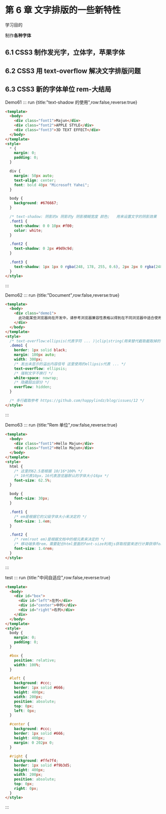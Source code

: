 # 第 6 章 文字排版的一些新特性

学习目的

制作**各种字体**

## 6.1 CSS3 制作发光字，立体字，苹果字体

## 6.2 CSS3 用 text-overflow 解决文字排版问题

## 6.3 CSS3 新的字体单位 rem-大结局

Demo61
::: run {title:"text-shadow 的使用",row:false,reverse:true}

```html
<template>
  <body>
    <div class="font1">Majun</div>
    <div class="font2">APPLE STYLE</div>
    <div class="font3">3D TEXT EFFECT</div>
  </body>
</template>
<style>
  * {
    margin: 0;
    padding: 0;
  }

  div {
    margin: 50px auto;
    text-align: center;
    font: bold 40px "Microsoft Yahei";
  }

  body {
    background: #676667;
  }

  /* text-shadow: 阴影的x 阴影的y 阴影模糊宽度 颜色;   用来设置文字的阴影效果  */
  .font1 {
    text-shadow: 0 0 10px #f00;
    color: white;
  }

  .font2 {
    text-shadow: 0 2px #9d9c9d;
  }

  .font3 {
    text-shadow: 1px 1px 0 rgba(248, 178, 255, 0.6), 2px 2px 0 rgba(248, 178, 255, 0.6), 3px 3px 0 rgba(248, 178, 255, 0.6), 4px 4px 0 rgba(248, 178, 255, 0.6);
  }
</style>
```

:::

Demo62
::: run {title:"Document",row:false,reverse:true}

```html
<template>
  <body>
    <div class="demo1">
      此功能某些浏览器尚在开发中，请参考浏览器兼容性表格以得到在不同浏览器中适合使用的前缀。由于该功能对应的标准文档可能被重新修订，所以在未来版本的浏览器中该功能的语法和行为可能随之改变。
    </div>
  </body>
</template>
<style>
  /* text-overflow:ellipsis(代表字符 ... )|clip|string(用来替代截取截取掉的字符) */
  .demo1 {
    border: 1px solid black;
    margin: 100px auto;
    width: 300px;
    /* 发出未显示的溢出内容信号 这里使用的ellipsis代表 ... */
    text-overflow: ellipsis;
    /* 强制文字不换行 */
    white-space: nowrap;
    /* 隐藏超出部分 */
    overflow: hidden;
  }

  /* 多行截取参考 https://github.com/happylindz/blog/issues/12 */
</style>
```

:::

Demo63
::: run {title:"Rem 单位",row:false,reverse:true}

```html
<template>
  <body>
    <div class="font1">Hello Majun</div>
    <div class="font2">Hello Majun</div>
  </body>
</template>
<style>
  html {
    /* 这里的62.5是根据 10/16*100% */
    /* 10代表10px，16代表游览器默认的字体大小16px */
    font-size: 62.5%;
  }

  body {
    font-size: 30px;
  }

  .font1 {
    /* em是根据它的父级字体大小来决定的 */
    font-size: 1.4em;
  }

  .font2 {
    /* rem(root em)是根据文档中的根元素来决定的 */
    /* 移动端多用rem，需要配合html里面的font-size利用js获取视窗来进行计算获得font-size的值 */
    font-size: 1.4rem;
  }
</style>
```

:::

test
::: run {title:"中间自适应",row:false,reverse:true}

```html
<template>
  <body>
    <div id="box">
      <div id="left">左列</div>
      <div id="center">中列</div>
      <div id="right">右列</div>
    </div>
  </body>
</template>
<style>
  body {
    margin: 0;
    padding: 0;
  }

  #box {
    position: relative;
    width: 100%;
  }

  #left {
    background: #ccc;
    border: 1px solid #666;
    height: 400px;
    width: 200px;
    position: absolute;
    top: 0px;
    left: 0px;
  }

  #center {
    background: #ccc;
    border: 1px solid #666;
    height: 400px;
    margin: 0 202px 0;
  }

  #right {
    background: #ffe7f4;
    border: 1px solid #f9b3d5;
    height: 400px;
    width: 200px;
    position: absolute;
    top: 0px;
    right: 0px;
  }
</style>
```

:::
